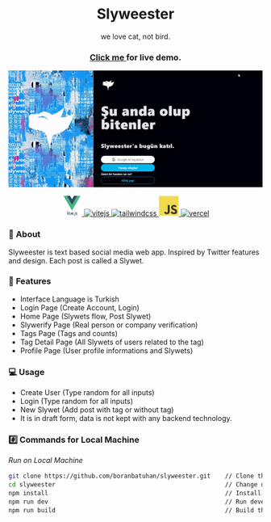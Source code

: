 <h1 align="center">Slyweester</h1>

<p align="center"> we love cat, not bird. </p>
<h3 align="center"><a href="https://slyweester.vercel.app/" target="_blank"> Click me </a> for live demo.</h3>

<p align="center"><img src="src/assets/webres.gif" loading="eager" alt="webres-demo" /></a> </p>

<div align="center">
<a href="https://vuejs.org/" target="_blank" rel="noreferrer"> <img src="https://raw.githubusercontent.com/devicons/devicon/master/icons/vuejs/vuejs-original-wordmark.svg" alt="vuejs" width="40" height="40"/> </a> 
<a href="https://vitejs.dev" target="_blank" rel="noreferrer"> <img src="https://vitejs.dev/logo-with-shadow.png" alt="vitejs" width="40" height="40"/> </a> 
 <a href="https://tailwindcss.com/" target="_blank" rel="noreferrer"> <img src="https://www.vectorlogo.zone/logos/tailwindcss/tailwindcss-icon.svg" alt="tailwindcss" width="40" height="40"/> 
 </a>  
<a href="https://developer.mozilla.org/en-US/docs/Web/JavaScript" target="_blank" rel="noreferrer"> <img src="https://raw.githubusercontent.com/devicons/devicon/master/icons/javascript/javascript-original.svg" alt="javascript" width="40" height="40"/> </a> 
<a href="https://vercel.com" target="_blank" rel="noreferrer"> <img src="https://seeklogo.com/images/V/vercel-logo-F748E39008-seeklogo.com.png" alt="vercel" width="40" height="40"/> </a> 

</div>


### 📔 **About**

Slyweester is text based social media web app. Inspired by Twitter features and design. Each post is called a Slywet.

### 📜 **Features**
- Interface Language is Turkish
- Login Page (Create Account, Login)
- Home Page (Slywets flow, Post Slywet)
- Slywerify Page (Real person or company verification)
- Tags Page (Tags and counts)
- Tag Detail Page (All Slywets of users related to the tag)
- Profile Page (User profile informations and Slywets)


### 💻 **Usage**
- Create User (Type random for all inputs)
- Login (Type random for all inputs)
- New Slywet (Add post with tag or without tag)
- It is in draft form, data is not kept with any backend technology.

<!-- - [Vue](https://vuejs.org/) -->


### #️⃣ **Commands for Local Machine**

_Run on Local Machine_

```sh
git clone https://github.com/boranbatuhan/slyweester.git    // Clone the repository.
cd slyweester                                               // Change directory.
npm install                                                 // Install dependencies.
npm run dev                                                 // Run development mode.
npm run build                                               // Build the project.
```
